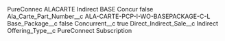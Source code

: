 <?xml version="1.0" encoding="UTF-8"?>
<CustomMetadata xmlns="http://soap.sforce.com/2006/04/metadata" xmlns:xsi="http://www.w3.org/2001/XMLSchema-instance" xmlns:xsd="http://www.w3.org/2001/XMLSchema">
    <label>PureConnec ALACARTE Indirect BASE Concur</label>
    <protected>false</protected>
    <values>
        <field>Ala_Carte_Part_Number__c</field>
        <value xsi:type="xsd:string">ALA-CARTE-PCP-I-WO-BASEPACKAGE-C-L</value>
    </values>
    <values>
        <field>Base_Package__c</field>
        <value xsi:type="xsd:boolean">false</value>
    </values>
    <values>
        <field>Concurrent__c</field>
        <value xsi:type="xsd:boolean">true</value>
    </values>
    <values>
        <field>Direct_Indirect_Sale__c</field>
        <value xsi:type="xsd:string">Indirect</value>
    </values>
    <values>
        <field>Offering_Type__c</field>
        <value xsi:type="xsd:string">PureConnect Subscription</value>
    </values>
</CustomMetadata>
